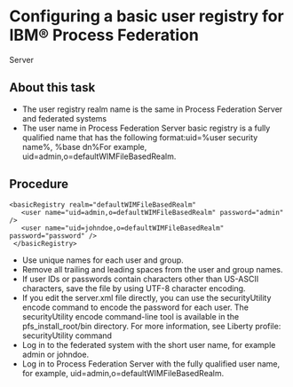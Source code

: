 # Configuring a basic user registry for IBM® Process Federation
Server

## About this task

- The user registry realm name is the same in Process Federation Server and federated systems
- The user name in Process Federation Server basic
registry is a fully qualified name that has the following
format:uid=%user security name%, %base dn%For example,
uid=admin,o=defaultWIMFileBasedRealm.

## Procedure

```
<basicRegistry realm="defaultWIMFileBasedRealm" 
   <user name="uid=admin,o=defaultWIMFileBasedRealm" password="admin" />
   <user name="uid=johndoe,o=defaultWIMFileBasedRealm" password="password" />
 </basicRegistry>
```

- Use unique names for each user and group.
- Remove all trailing and leading spaces from the user and group names.
- If user IDs or passwords contain characters other than US-ASCII characters, save the file by
using UTF-8 character encoding.
- If you edit the server.xml file directly, you can use the
securityUtility encode command to encode the password for each user. The
securityUtility encode command-line tool is available in the
pfs\_install\_root/bin directory. For more information, see
Liberty profile: securityUtility command
- Log in to the federated system with the short user name, for example
admin or johndoe.
- Log in to Process Federation Server with the fully
qualified user name, for example, uid=admin,o=defaultWIMFileBasedRealm.